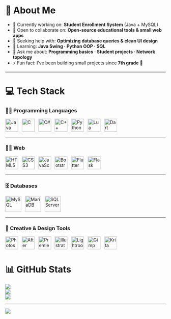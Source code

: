 # 💫 About Me
- 🔭 Currently working on: **Student Enrollment System** (Java + MySQL)  
- 🤝 Open to collaborate on: **Open-source educational tools & small web apps**  
- 🤔 Seeking help with: **Optimizing database queries & clean UI design**  
- 🌱 Learning: **Java Swing · Python OOP · SQL**  
- 💬 Ask me about: **Programming basics · Student projects · Network topology**  
- ⚡ Fun fact: I’ve been building small projects since **7th grade** 🚀  

---

# 💻 Tech Stack

<h3>🧑‍💻 Programming Languages</h3>
<p align="left">  
  <img src="https://cdn.jsdelivr.net/gh/devicons/devicon/icons/java/java-original.svg" width="40" height="40" alt="Java"/> &nbsp;  
  <img src="https://cdn.jsdelivr.net/gh/devicons/devicon/icons/c/c-original.svg" width="40" height="40" alt="C"/> &nbsp;  
  <img src="https://cdn.jsdelivr.net/gh/devicons/devicon/icons/csharp/csharp-original.svg" width="40" height="40" alt="C#"/> &nbsp;  
  <img src="https://cdn.jsdelivr.net/gh/devicons/devicon/icons/cplusplus/cplusplus-original.svg" width="40" height="40" alt="C++"/> &nbsp;  
  <img src="https://cdn.jsdelivr.net/gh/devicons/devicon/icons/python/python-original.svg" width="40" height="40" alt="Python"/> &nbsp;  
  <img src="https://cdn.jsdelivr.net/gh/devicons/devicon/icons/lua/lua-original.svg" width="40" height="40" alt="Lua"/> &nbsp;  
  <img src="https://cdn.jsdelivr.net/gh/devicons/devicon/icons/dart/dart-original.svg" width="40" height="40" alt="Dart"/>  
</p>

---

<h3>👨‍💻 Web</h3>
<p align="left">  
  <img src="https://cdn.jsdelivr.net/gh/devicons/devicon/icons/html5/html5-original.svg" width="40" height="40" alt="HTML5"/> &nbsp;  
  <img src="https://cdn.jsdelivr.net/gh/devicons/devicon/icons/css3/css3-original.svg" width="40" height="40" alt="CSS3"/> &nbsp;  
  <img src="https://cdn.jsdelivr.net/gh/devicons/devicon/icons/javascript/javascript-original.svg" width="40" height="40" alt="JavaScript"/> &nbsp;  
  <img src="https://cdn.jsdelivr.net/gh/devicons/devicon/icons/bootstrap/bootstrap-original.svg" width="40" height="40" alt="Bootstrap"/> &nbsp;  
  <img src="https://cdn.jsdelivr.net/gh/devicons/devicon/icons/flutter/flutter-original.svg" width="40" height="40" alt="Flutter"/> &nbsp;  
  <img src="https://cdn.jsdelivr.net/gh/devicons/devicon/icons/flask/flask-original.svg" width="40" height="40" alt="Flask"/>  
</p>

---

<h3>🗄️ Databases </h3>
<p align="left">  
  <img src="https://cdn.jsdelivr.net/gh/devicons/devicon/icons/mysql/mysql-original-wordmark.svg" width="50" height="50" alt="MySQL"/> &nbsp;  
  <img src="https://cdn.jsdelivr.net/gh/devicons/devicon/icons/mariadb/mariadb-original-wordmark.svg" width="50" height="50" alt="MariaDB"/> &nbsp;  
  <img src="https://cdn.jsdelivr.net/gh/devicons/devicon/icons/microsoftsqlserver/microsoftsqlserver-plain-wordmark.svg" width="50" height="50" alt="SQL Server"/>  
</p>  

---

<h3>🎨 Creative & Design Tools  </h3>
<p align="left">  
  <img src="https://upload.wikimedia.org/wikipedia/commons/thumb/a/af/Adobe_Photoshop_CC_icon.svg/1051px-Adobe_Photoshop_CC_icon.svg.png" width="40" height="40" alt="Photoshop"/> &nbsp;  
  <img src="https://cdn.jsdelivr.net/gh/devicons/devicon/icons/aftereffects/aftereffects-original.svg" width="40" height="40" alt="After Effects"/> &nbsp;  
  <img src="https://cdn.jsdelivr.net/gh/devicons/devicon/icons/premierepro/premierepro-original.svg" width="40" height="40" alt="Premiere Pro"/> &nbsp;  
  <img src="https://cdn.jsdelivr.net/gh/devicons/devicon/icons/illustrator/illustrator-plain.svg" width="40" height="40" alt="Illustrator"/> &nbsp;  
  <img src="https://upload.wikimedia.org/wikipedia/commons/thumb/b/b6/Adobe_Photoshop_Lightroom_CC_logo.svg/1200px-Adobe_Photoshop_Lightroom_CC_logo.svg.png" width="40" height="40" alt="Lightroom"/> &nbsp;  
  <img src="https://cdn.jsdelivr.net/gh/devicons/devicon/icons/gimp/gimp-original.svg" width="40" height="40" alt="Gimp"/> &nbsp;  
  <img src="https://upload.wikimedia.org/wikipedia/commons/thumb/7/73/Calligrakrita-base.svg/1200px-Calligrakrita-base.svg.png" width="40" height="40" alt="Krita"/>  
</p>  

# 📊 GitHub Stats
![](https://github-readme-stats.vercel.app/api?username=Lazydev69&theme=shadow_blue&hide_border=false&include_all_commits=false&count_private=false)  
![](https://nirzak-streak-stats.vercel.app/?user=Lazydev69&theme=shadow_blue&hide_border=false)  
![](https://github-readme-stats.vercel.app/api/top-langs/?username=Lazydev69&theme=shadow_blue&hide_border=false&include_all_commits=false&count_private=false&layout=compact)  

---

[![](https://visitcount.itsvg.in/api?id=Lazydev69&icon=0&color=0)](https://visitcount.itsvg.in)  

